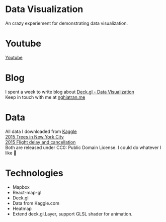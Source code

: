# Data Visualization 
An crazy experiement for demonstrating data visualization.
  
# Youtube
[Youtube](https://www.youtube.com/watch?v=kgcJ0rftIUA)
  
# Blog
I spent a week to write blog about [Deck.gl - Data Visualization](http://nghiatran.me/deck-gl-data-visualization/)  
Keep in touch with me at [nghiatran.me](http://nghiatran.me)  

# Data
All data I downloaded from [Kaggle](https://www.kaggle.com)  
[2015 Trees in New York City](https://www.kaggle.com/nycparks/tree-census)  
[2015 Flight delay and cancellation](https://www.kaggle.com/usdot/flight-delays)  
Both are released under CC0: Public Domain License. I could do whatever I like 🤗  
  
# Technologies
- Mapbox
- React-map-gl
- Deck.gl
- Data from Kaggle.com
- Heatmap
- Extend deck.gl.Layer, support GLSL shader for animation.



